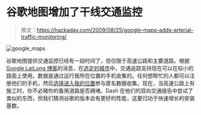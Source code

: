# 谷歌地图增加了干线交通监控

> 原文：<https://hackaday.com/2009/08/25/google-maps-adds-arterial-traffic-monitoring/>

![google_maps](img/05433cf81b64df10d30d160f004cedf6.png "google_maps")

谷歌地图提供交通监控已经有一段时间了，但仅限于高速公路和主要道路。根据 [Google LatLong 博客](http://google-latlong.blogspot.com/2009/08/arterial-traffic-available-on-google.html)的消息，在[选定的城市](http://maps.google.com/maps?ie=UTF8&ll=37.0625,-95.677068&spn=48.822589,92.548828&z=4&layer=t)中，交通追踪支持现在可以在较小的路面上使用。数据是通过运行我所在位置的手机收集的。任何想帮忙的人都可以注册他们的手机，然后[选择进入我的位置](http://www.google.com/mobile/gmm/mylocation/index.html)参与匿名数据收集。现在，当高速公路上有施工时，你不必赌你的备用道路是否拥堵。Dash 在他们的双向交通报告中尝试了类似的东西，但我们猜测谷歌的版本会有更好的性能，这要归功于快速增长的安装基数。